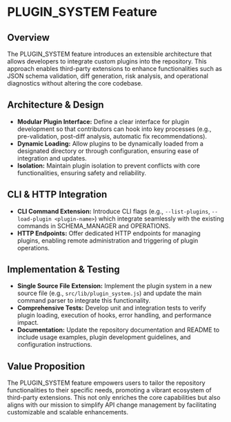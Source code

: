 # PLUGIN_SYSTEM Feature

## Overview
The PLUGIN_SYSTEM feature introduces an extensible architecture that allows developers to integrate custom plugins into the repository. This approach enables third-party extensions to enhance functionalities such as JSON schema validation, diff generation, risk analysis, and operational diagnostics without altering the core codebase.

## Architecture & Design
- **Modular Plugin Interface:** Define a clear interface for plugin development so that contributors can hook into key processes (e.g., pre-validation, post-diff analysis, automatic fix recommendations).
- **Dynamic Loading:** Allow plugins to be dynamically loaded from a designated directory or through configuration, ensuring ease of integration and updates.
- **Isolation:** Maintain plugin isolation to prevent conflicts with core functionalities, ensuring safety and reliability.

## CLI & HTTP Integration
- **CLI Command Extension:** Introduce CLI flags (e.g., `--list-plugins`, `--load-plugin <plugin-name>`) which integrate seamlessly with the existing commands in SCHEMA_MANAGER and OPERATIONS.
- **HTTP Endpoints:** Offer dedicated HTTP endpoints for managing plugins, enabling remote administration and triggering of plugin operations.

## Implementation & Testing
- **Single Source File Extension:** Implement the plugin system in a new source file (e.g., `src/lib/plugin_system.js`) and update the main command parser to integrate this functionality.
- **Comprehensive Tests:** Develop unit and integration tests to verify plugin loading, execution of hooks, error handling, and performance impact.
- **Documentation:** Update the repository documentation and README to include usage examples, plugin development guidelines, and configuration instructions.

## Value Proposition
The PLUGIN_SYSTEM feature empowers users to tailor the repository functionalities to their specific needs, promoting a vibrant ecosystem of third-party extensions. This not only enriches the core capabilities but also aligns with our mission to simplify API change management by facilitating customizable and scalable enhancements.
